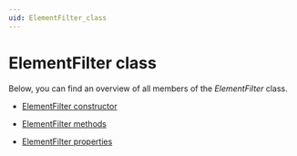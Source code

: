 ```yaml
---
uid: ElementFilter_class
---
```


# ElementFilter class

Below, you can find an overview of all members of the *ElementFilter* class.

- [ElementFilter constructor](xref:ElementFilter_constructor)

- [ElementFilter methods](xref:ElementFilter_methods)

- [ElementFilter properties](xref:ElementFilter_properties)
